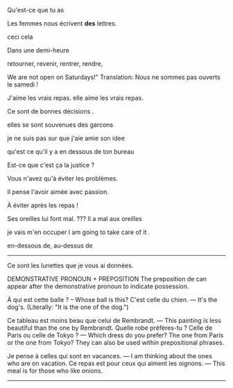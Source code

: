 Qu'est-ce que tu as

Les femmes nous écrivent **des** lettres.

ceci cela 

Dans une demi-heure
 
 
 retourner, revenir, rentrer, rendre,

We are not open on Saturdays!"
Translation: Nous ne sommes pas ouverts le samedi !

J'aime les vrais repas.
elle aime les vrais repas.

Ce sont de bonnes décisions .

elles se sont souvenues des garcons

je ne suis pas sur que j'aie amie son idee

qu'est ce qu'il y a en dessous de ton bureau


Est-ce que c'est ça la justice ?

Vous n'avez qu'à éviter les problèmes.

Il pense l'avoir aimée avec passion.

À éviter après les repas !

 
Ses oreilles lui font mal.     ??? Il a mal aux oreilles

je vais m'en occuper  I am going to take care of it .

en-dessous de,
au-dessus de

----------------------------------------------------------------

Ce sont les lunettes que je vous ai données.

DEMONSTRATIVE PRONOUN + PREPOSITION
The preposition de can appear after the demonstrative pronoun to indicate possession.

À qui est cette balle ? – Whose ball is this?
C'est celle du chien. — It's the dog's. (Literally: "It is the one of the dog.")


Ce tableau est moins beau que celui de Rembrandt. — This painting is less beautiful than the one by Rembrandt.
Quelle robe préfères-tu ? Celle de Paris ou celle de Tokyo ? — Which dress do you prefer? The one from Paris or the one from Tokyo?
They can also be used within prepositional phrases.

Je pense à celles qui sont en vacances. — I am thinking about the ones who are on vacation.
Ce repas est pour ceux qui aiment les oignons. — This meal is for those who like onions.

---------------------------------------------------------------------------

